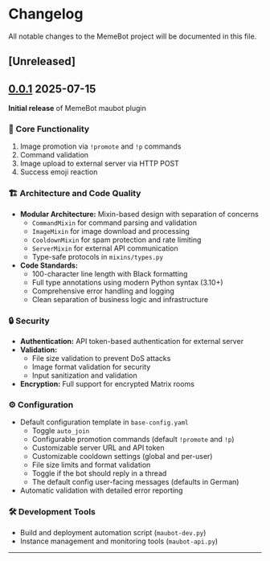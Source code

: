 # Changelog

All notable changes to the MemeBot project will be documented in this file.

## [Unreleased]

## [0.0.1] 2025-07-15

**Initial release** of MemeBot maubot plugin

### 🚀 Core Functionality
1. Image promotion via `!promote` and `!p` commands
2. Command validation
3. Image upload to external server via HTTP POST
4. Success emoji reaction

### 🏗️ Architecture and Code Quality
- **Modular Architecture:** Mixin-based design with separation of concerns
  - `CommandMixin` for command parsing and validation
  - `ImageMixin` for image download and processing
  - `CooldownMixin` for spam protection and rate limiting
  - `ServerMixin` for external API communication
  - Type-safe protocols in `mixins/types.py`
- **Code Standards:**
  - 100-character line length with Black formatting
  - Full type annotations using modern Python syntax (3.10+)
  - Comprehensive error handling and logging
  - Clean separation of business logic and infrastructure

### 🔒 Security
- **Authentication:** API token-based authentication for external server
- **Validation:** 
  - File size validation to prevent DoS attacks
  - Image format validation for security
  - Input sanitization and validation
- **Encryption:** Full support for encrypted Matrix rooms

### ⚙️ Configuration
- Default configuration template in `base-config.yaml`
  - Toggle `auto_join`
  - Configurable promotion commands (default `!promote` and `!p`)
  - Customizable server URL and API token
  - Customizable cooldown settings (global and per-user)
  - File size limits and format validation
  - Toggle if the bot should reply in a thread
  - The default config user-facing messages (defaults in German)
- Automatic validation with detailed error reporting

### 🛠️ Development Tools
- Build and deployment automation script (`maubot-dev.py`)
- Instance management and monitoring tools (`maubot-api.py`)

---

[0.0.1]: https://github.com/olivierlacan/keep-a-changelog/releases/tag/v0.0.1